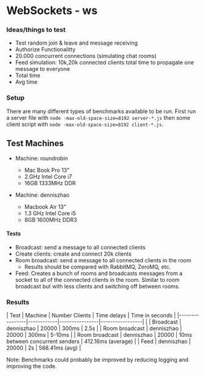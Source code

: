 # WebSockets - ws

### Ideas/things to test
* Test random join & leave and message receiving
* Authorize Functionalitty
* 20.000 concurrent connections (simulating chat rooms)
* Feed simulation: 10k,20k connected clients total time to propagate one message to everyone
 * Total time
 * Avg time

### Setup

There are many different types of benchmarks available to be run. First run a server file with `node -max-old-space-size=8192 server-*.js` then some client script with `node -max-old-space-size=8192 client-*.js`.

## Test Machines
  * Machine: roundrobin
    * Mac Book Pro 13"
    * 2.GHz Intel Core i7
    * 16GB 1333MHz DDR

  * Machine: denniszhao
    * Macbook Air 13"
    * 1.3 GHz Intel Core i5
    * 8GB 1600MHz DDR3


#### Tests
* Broadcast: send a message to all connected clients
* Create clients: create and connect 20k clients
* Room broadcast: send a message to all connected clients in the room
    * Results should be compared with RabbitMQ, ZeroMQ, etc.
* Feed: Creates a bunch of rooms and broadcasts messages from a socket to all of the connected clients in the room. Similar to room broadcast but with less clients and switching off between rooms.


### Results

| Test           | Machine    | Number Clients | Time delays     | Time in seconds |
|----------------|------------|----------------|-----------------|                 |
| Broadcast      | denniszhao | 20000          | 300ms           | 2.5s            |
| Room broadcast | denniszhao | 20000          | 300ms           | 5-10ms          |
| Room broadcast | denniszhao | 20000          | 10ms between concurrent senders | 412.16ms (average) |
| Feed           | denniszhao | 20000          | 2s              | 568.41ms (avg)  |

Note: Benchmarks could probably be improved by reducing logging and improving the code.